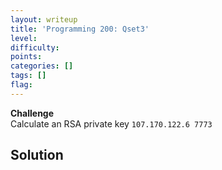 ```yaml
---
layout: writeup
title: 'Programming 200: Qset3'
level:
difficulty:
points:
categories: []
tags: []
flag:
---
```

**Challenge**   
Calculate an RSA private key `107.170.122.6 7773`

## Solution


